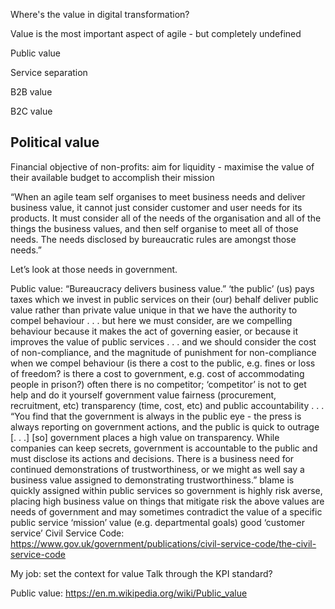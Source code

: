 Where's the value in digital transformation?

Value is the most important aspect of agile - but completely undefined

Public value

Service separation

B2B value

B2C value

## Political value

Financial objective of non-profits: aim for liquidity - maximise the value of their available budget to accomplish their mission

“When an agile team self organises to meet business needs and deliver business value, it cannot just consider customer and user needs for its products. It must consider all of the needs of the organisation and all of the things the business values, and then self organise to meet all of those needs. The needs disclosed by bureaucratic rules are amongst those needs.”

Let’s look at those needs in government.

Public value:
“Bureaucracy delivers business value.”
‘the public’ (us) pays taxes which we invest in public services on their (our) behalf
deliver public value rather than private value
unique in that we have the authority to compel behaviour . . . but here we must consider, are we compelling behaviour because it makes the act of governing easier, or because it improves the value of public services . . . and we should consider the cost of non-compliance, and the magnitude of punishment for non-compliance when we compel behaviour (is there a cost to the public, e.g. fines or loss of freedom? is there a cost to government, e.g. cost of accommodating people in prison?) 
often there is no competitor; ‘competitor’ is not to get help and do it yourself
government value fairness (procurement, recruitment, etc)
transparency (time, cost, etc) and public accountability . . . “You find that the government is always in the public eye - the press is always reporting on government actions, and the public is quick to outrage [. . .] [so] government places a high value on transparency. While companies can keep secrets, government is accountable to the public and must disclose its actions and decisions. There is a business need for continued demonstrations of trustworthiness, or we might as well say a business value assigned to demonstrating trustworthiness.”
blame is quickly assigned within public services so government is highly risk averse, placing high business value on things that mitigate risk
the above values are needs of government and may sometimes contradict the value of a specific public service
‘mission’ value (e.g. departmental goals)
good ‘customer service’
Civil Service Code: https://www.gov.uk/government/publications/civil-service-code/the-civil-service-code 

My job: set the context for value
Talk through the KPI standard?

Public value: https://en.m.wikipedia.org/wiki/Public_value
